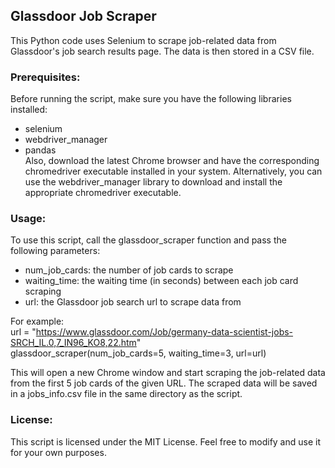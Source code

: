 ## Glassdoor Job Scraper

This Python code uses Selenium to scrape job-related data from Glassdoor's job search results page. The data is then stored in a CSV file.

### Prerequisites: <br/>
Before running the script, make sure you have the following libraries installed: <br/>
* selenium
* webdriver_manager
* pandas <br/>
Also, download the latest Chrome browser and have the corresponding chromedriver executable installed in your system. Alternatively, you can use the webdriver_manager library to download and install the appropriate chromedriver executable.

### Usage: <br/>
To use this script, call the glassdoor_scraper function and pass the following parameters: <br/>
* num_job_cards: the number of job cards to scrape
* waiting_time: the waiting time (in seconds) between each job card scraping
* url: the Glassdoor job search url to scrape data from

For example: <br/>
url = "https://www.glassdoor.com/Job/germany-data-scientist-jobs-SRCH_IL.0,7_IN96_KO8,22.htm" <br/>
glassdoor_scraper(num_job_cards=5, waiting_time=3, url=url)

This will open a new Chrome window and start scraping the job-related data from the first 5 job cards of the given URL. The scraped data will be saved in a jobs_info.csv file in the same directory as the script.

### License: <br/>
This script is licensed under the MIT License. Feel free to modify and use it for your own purposes.
